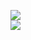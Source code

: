 [![](https://img.shields.io/badge/Made%20With-Github%20Spray-lightgrey.svg?style=for-the-badge&logo=github)](https://github.com/Annihil/github-spray#92)  
[![](https://i.imgur.com/2DrTn0Z.gif)](https://github.com/Annihil/github-spray)